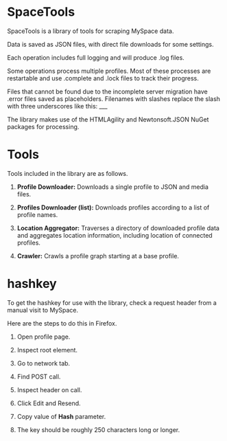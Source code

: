 # SpaceTools
SpaceTools is a library of tools for scraping MySpace data. 

Data is saved as JSON files, with direct file downloads for some settings.

Each operation includes full logging and will produce .log files.

Some operations process multiple profiles. Most of these processes are restartable and use .complete and .lock files to track their progress.

Files that cannot be found due to the incomplete server migration have .error files saved as placeholders. 
Filenames with slashes replace the slash with three underscores like this: ___

The library makes use of the HTMLAgility and Newtonsoft.JSON NuGet packages for processing.

# Tools
Tools included in the library are as follows.

1. **Profile Downloader:** Downloads a single profile to JSON and media files.

2. **Profiles Downloader (list):** Downloads profiles according to a list of profile names.
3. **Location Aggregator:** Traverses a directory of downloaded profile data and aggregates location information, including location of connected profiles.
4. **Crawler:** Crawls a profile graph starting at a base profile.

# hashkey
To get the hashkey for use with the library, check a request header from a manual visit to MySpace.

Here are the steps to do this in Firefox.

1. Open profile page.

2. Inspect root element.
3. Go to network tab.
4. Find POST call.
5. Inspect header on call.
6. Click Edit and Resend.
7. Copy value of <b>Hash</b> parameter.
8. The key should be roughly 250 characters long or longer.
